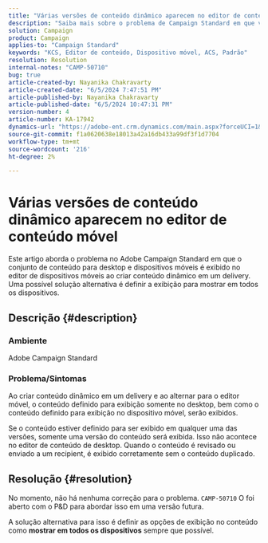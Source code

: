 ```yaml
---
title: "Várias versões de conteúdo dinâmico aparecem no editor de conteúdo para dispositivos móveis"
description: "Saiba mais sobre o problema de Campaign Standard em que várias versões de conteúdo dinâmico aparecem no editor de conteúdo móvel."
solution: Campaign
product: Campaign
applies-to: "Campaign Standard"
keywords: "KCS, Editor de conteúdo, Dispositivo móvel, ACS, Padrão"
resolution: Resolution
internal-notes: "CAMP-50710"
bug: true
article-created-by: Nayanika Chakravarty
article-created-date: "6/5/2024 7:47:51 PM"
article-published-by: Nayanika Chakravarty
article-published-date: "6/5/2024 10:47:31 PM"
version-number: 4
article-number: KA-17942
dynamics-url: "https://adobe-ent.crm.dynamics.com/main.aspx?forceUCI=1&pagetype=entityrecord&etn=knowledgearticle&id=17391079-7423-ef11-840b-6045bd006b25"
source-git-commit: f1a0620638e18013a42a16db433a99df3f1d7704
workflow-type: tm+mt
source-wordcount: '216'
ht-degree: 2%

---
```


# Várias versões de conteúdo dinâmico aparecem no editor de conteúdo móvel


Este artigo aborda o problema no Adobe Campaign Standard em que o conjunto de conteúdo para desktop e dispositivos móveis é exibido no editor de dispositivos móveis ao criar conteúdo dinâmico em um delivery. Uma possível solução alternativa é definir a exibição para mostrar em todos os dispositivos.

## Descrição {#description}


### Ambiente

Adobe Campaign Standard

### Problema/Sintomas

Ao criar conteúdo dinâmico em um delivery e ao alternar para o editor móvel, o conteúdo definido para exibição somente no desktop, bem como o conteúdo definido para exibição no dispositivo móvel, serão exibidos.

Se o conteúdo estiver definido para ser exibido em qualquer uma das versões, somente uma versão do conteúdo será exibida. Isso não acontece no editor de conteúdo de desktop. Quando o conteúdo é revisado ou enviado a um recipient, é exibido corretamente sem o conteúdo duplicado.


## Resolução {#resolution}


No momento, não há nenhuma correção para o problema. `CAMP-50710` O foi aberto com o P&amp;D para abordar isso em uma versão futura.

A solução alternativa para isso é definir as opções de exibição no conteúdo como <b>mostrar em todos os dispositivos</b> sempre que possível.
